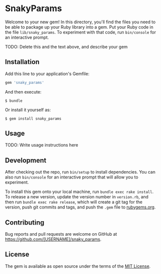 # SnakyParams

Welcome to your new gem! In this directory, you'll find the files you need to be able to package up your Ruby library into a gem. Put your Ruby code in the file `lib/snaky_params`. To experiment with that code, run `bin/console` for an interactive prompt.

TODO: Delete this and the text above, and describe your gem

## Installation

Add this line to your application's Gemfile:

```ruby
gem 'snaky_params'
```

And then execute:

    $ bundle

Or install it yourself as:

    $ gem install snaky_params

## Usage

TODO: Write usage instructions here

## Development

After checking out the repo, run `bin/setup` to install dependencies. You can also run `bin/console` for an interactive prompt that will allow you to experiment.

To install this gem onto your local machine, run `bundle exec rake install`. To release a new version, update the version number in `version.rb`, and then run `bundle exec rake release`, which will create a git tag for the version, push git commits and tags, and push the `.gem` file to [rubygems.org](https://rubygems.org).

## Contributing

Bug reports and pull requests are welcome on GitHub at https://github.com/[USERNAME]/snaky_params.

## License

The gem is available as open source under the terms of the [MIT License](http://opensource.org/licenses/MIT).
